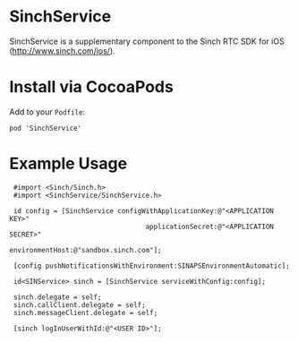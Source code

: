 # SinchService 

SinchService is a supplementary component to the Sinch RTC SDK for iOS (http://www.sinch.com/ios/).

# Install via CocoaPods

Add to your `Podfile`:

    pod 'SinchService'
    

# Example Usage

     #import <Sinch/Sinch.h>
     #import <SinchService/SinchService.h>

     id config = [SinchService configWithApplicationKey:@"<APPLICATION KEY>"
                                      applicationSecret:@"<APPLICATION SECRET>"
                                        environmentHost:@"sandbox.sinch.com"];

     [config pushNotificationsWithEnvironment:SINAPSEnvironmentAutomatic];

     id<SINService> sinch = [SinchService serviceWithConfig:config];

     sinch.delegate = self;
     sinch.callClient.delegate = self;
     sinch.messageClient.delegate = self;

     [sinch logInUserWithId:@"<USER ID>"];

